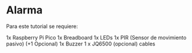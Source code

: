 # Alarma

Para este tutorial se requiere:

1x Raspberry Pi Pico
1x Breadboard
1x LEDs
1x PIR (Sensor de movimiento pasivo) (+1 Opcional)
1x Buzzer
1 x JQ6500 (opcional)
cables
